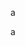 <link rel="stylesheet" href="https://uicdn.toast.com/editor/latest/toastui-editor.min.css" />

a
<div id="editor"></div>
a
<script src="https://uicdn.toast.com/editor/latest/toastui-editor-all.min.js"></script>

<script>
// import { Octokit, App } from "https://esm.sh/octokit";


  
const Editor = toastui.Editor;

const editor = new Editor({
  el: document.querySelector('#editor'),
  height: '500px',
  initialEditType: 'markdown',
  previewStyle: 'vertical'
});

document.cookie.split(";")[0].split("=")[1]

const octokit = new Octokit({ 
  auth: 'YOUR-TOKEN'
});


</script>